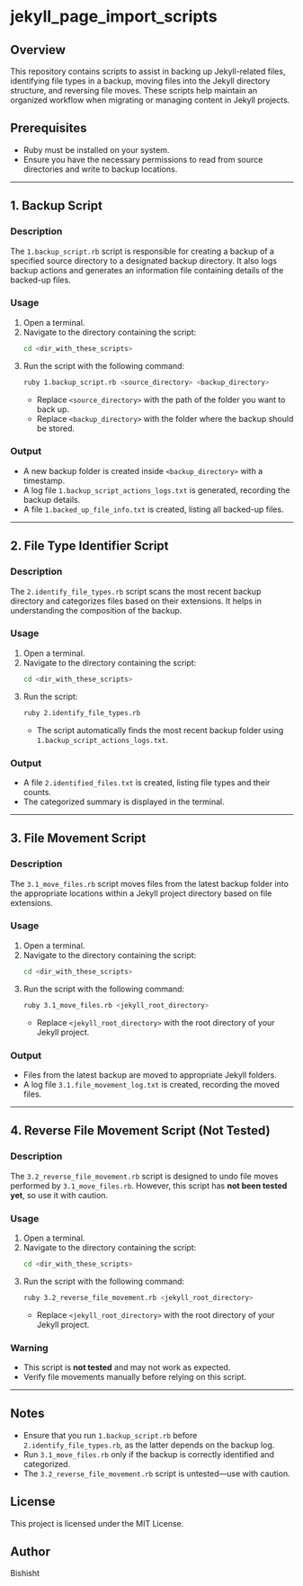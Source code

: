 # jekyll_page_import_scripts

## Overview
This repository contains scripts to assist in backing up Jekyll-related files, identifying file types in a backup, moving files into the Jekyll directory structure, and reversing file moves. These scripts help maintain an organized workflow when migrating or managing content in Jekyll projects.

## Prerequisites
- Ruby must be installed on your system.
- Ensure you have the necessary permissions to read from source directories and write to backup locations.

---

## 1. Backup Script

### Description
The `1.backup_script.rb` script is responsible for creating a backup of a specified source directory to a designated backup directory. It also logs backup actions and generates an information file containing details of the backed-up files.

### Usage
1. Open a terminal.
2. Navigate to the directory containing the script:
   ```sh
   cd <dir_with_these_scripts>
   ```
3. Run the script with the following command:
   ```sh
   ruby 1.backup_script.rb <source_directory> <backup_directory>
   ```
   - Replace `<source_directory>` with the path of the folder you want to back up.
   - Replace `<backup_directory>` with the folder where the backup should be stored.

### Output
- A new backup folder is created inside `<backup_directory>` with a timestamp.
- A log file `1.backup_script_actions_logs.txt` is generated, recording the backup details.
- A file `1.backed_up_file_info.txt` is created, listing all backed-up files.

---

## 2. File Type Identifier Script

### Description
The `2.identify_file_types.rb` script scans the most recent backup directory and categorizes files based on their extensions. It helps in understanding the composition of the backup.

### Usage
1. Open a terminal.
2. Navigate to the directory containing the script:
   ```sh
   cd <dir_with_these_scripts>
   ```
3. Run the script:
   ```sh
   ruby 2.identify_file_types.rb
   ```
   - The script automatically finds the most recent backup folder using `1.backup_script_actions_logs.txt`.

### Output
- A file `2.identified_files.txt` is created, listing file types and their counts.
- The categorized summary is displayed in the terminal.

---

## 3. File Movement Script

### Description
The `3.1_move_files.rb` script moves files from the latest backup folder into the appropriate locations within a Jekyll project directory based on file extensions.

### Usage
1. Open a terminal.
2. Navigate to the directory containing the script:
   ```sh
   cd <dir_with_these_scripts>
   ```
3. Run the script with the following command:
   ```sh
   ruby 3.1_move_files.rb <jekyll_root_directory>
   ```
   - Replace `<jekyll_root_directory>` with the root directory of your Jekyll project.

### Output
- Files from the latest backup are moved to appropriate Jekyll folders.
- A log file `3.1.file_movement_log.txt` is created, recording the moved files.

---

## 4. Reverse File Movement Script (Not Tested)

### Description
The `3.2_reverse_file_movement.rb` script is designed to undo file moves performed by `3.1_move_files.rb`. However, this script has **not been tested yet**, so use it with caution.

### Usage
1. Open a terminal.
2. Navigate to the directory containing the script:
   ```sh
   cd <dir_with_these_scripts>
   ```
3. Run the script with the following command:
   ```sh
   ruby 3.2_reverse_file_movement.rb <jekyll_root_directory>
   ```
   - Replace `<jekyll_root_directory>` with the root directory of your Jekyll project.

### Warning
- This script is **not tested** and may not work as expected.
- Verify file movements manually before relying on this script.

---

## Notes
- Ensure that you run `1.backup_script.rb` before `2.identify_file_types.rb`, as the latter depends on the backup log.
- Run `3.1_move_files.rb` only if the backup is correctly identified and categorized.
- The `3.2_reverse_file_movement.rb` script is untested—use with caution.

## License
This project is licensed under the MIT License.

## Author
Bishisht

